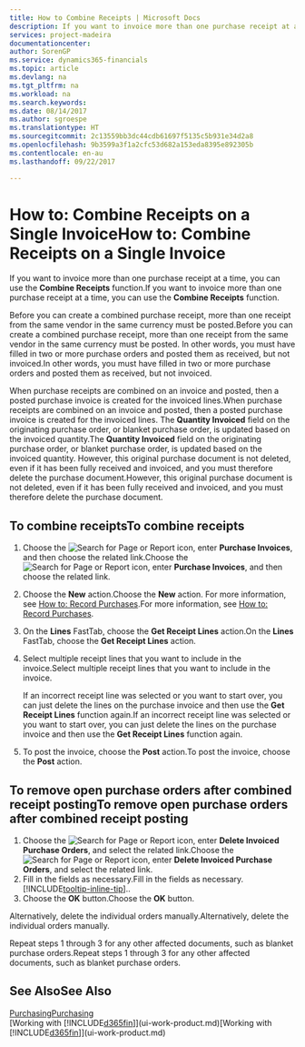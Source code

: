 ```yaml
---
title: How to Combine Receipts | Microsoft Docs
description: If you want to invoice more than one purchase receipt at a time, you can use the Combine Receipts function.
services: project-madeira
documentationcenter: 
author: SorenGP
ms.service: dynamics365-financials
ms.topic: article
ms.devlang: na
ms.tgt_pltfrm: na
ms.workload: na
ms.search.keywords: 
ms.date: 08/14/2017
ms.author: sgroespe
ms.translationtype: HT
ms.sourcegitcommit: 2c13559bb3dc44cdb61697f5135c5b931e34d2a8
ms.openlocfilehash: 9b3599a3f1a2cfc53d682a153eda8395e892305b
ms.contentlocale: en-au
ms.lasthandoff: 09/22/2017

---
```

# <a name="how-to-combine-receipts-on-a-single-invoice"></a><span data-ttu-id="204fb-103">How to: Combine Receipts on a Single Invoice</span><span class="sxs-lookup"><span data-stu-id="204fb-103">How to: Combine Receipts on a Single Invoice</span></span>
<span data-ttu-id="204fb-104">If you want to invoice more than one purchase receipt at a time, you can use the **Combine Receipts** function.</span><span class="sxs-lookup"><span data-stu-id="204fb-104">If you want to invoice more than one purchase receipt at a time, you can use the **Combine Receipts** function.</span></span>  

<span data-ttu-id="204fb-105">Before you can create a combined purchase receipt, more than one receipt from the same vendor in the same currency must be posted.</span><span class="sxs-lookup"><span data-stu-id="204fb-105">Before you can create a combined purchase receipt, more than one receipt from the same vendor in the same currency must be posted.</span></span> <span data-ttu-id="204fb-106">In other words, you must have filled in two or more purchase orders and posted them as received, but not invoiced.</span><span class="sxs-lookup"><span data-stu-id="204fb-106">In other words, you must have filled in two or more purchase orders and posted them as received, but not invoiced.</span></span>  

<span data-ttu-id="204fb-107">When purchase receipts are combined on an invoice and posted, then a posted purchase invoice is created for the invoiced lines.</span><span class="sxs-lookup"><span data-stu-id="204fb-107">When purchase receipts are combined on an invoice and posted, then a posted purchase invoice is created for the invoiced lines.</span></span> <span data-ttu-id="204fb-108">The **Quantity Invoiced** field on the originating purchase order, or blanket purchase order, is updated based on the invoiced quantity.</span><span class="sxs-lookup"><span data-stu-id="204fb-108">The **Quantity Invoiced** field on the originating purchase order, or blanket purchase order, is updated based on the invoiced quantity.</span></span> <span data-ttu-id="204fb-109">However, this original purchase document is not deleted, even if it has been fully received and invoiced, and you must therefore delete the purchase document.</span><span class="sxs-lookup"><span data-stu-id="204fb-109">However, this original purchase document is not deleted, even if it has been fully received and invoiced, and you must therefore delete the purchase document.</span></span>  

## <a name="to-combine-receipts"></a><span data-ttu-id="204fb-110">To combine receipts</span><span class="sxs-lookup"><span data-stu-id="204fb-110">To combine receipts</span></span>  
1. <span data-ttu-id="204fb-111">Choose the ![Search for Page or Report](media/ui-search/search_small.png "Search for Page or Report icon") icon, enter **Purchase Invoices**, and then choose the related link.</span><span class="sxs-lookup"><span data-stu-id="204fb-111">Choose the ![Search for Page or Report](media/ui-search/search_small.png "Search for Page or Report icon") icon, enter **Purchase Invoices**, and then choose the related link.</span></span>  
2. <span data-ttu-id="204fb-112">Choose the **New** action.</span><span class="sxs-lookup"><span data-stu-id="204fb-112">Choose the **New** action.</span></span> <span data-ttu-id="204fb-113">For more information, see [How to: Record Purchases](purchasing-how-record-purchases.md).</span><span class="sxs-lookup"><span data-stu-id="204fb-113">For more information, see [How to: Record Purchases](purchasing-how-record-purchases.md).</span></span>  
3. <span data-ttu-id="204fb-114">On the **Lines** FastTab, choose the **Get Receipt Lines** action.</span><span class="sxs-lookup"><span data-stu-id="204fb-114">On the **Lines** FastTab, choose the **Get Receipt Lines** action.</span></span>  
4. <span data-ttu-id="204fb-115">Select multiple receipt lines that you want to include in the invoice.</span><span class="sxs-lookup"><span data-stu-id="204fb-115">Select multiple receipt lines that you want to include in the invoice.</span></span>  

    <span data-ttu-id="204fb-116">If an incorrect receipt line was selected or you want to start over, you can just delete the lines on the purchase invoice and then use the **Get Receipt Lines** function again.</span><span class="sxs-lookup"><span data-stu-id="204fb-116">If an incorrect receipt line was selected or you want to start over, you can just delete the lines on the purchase invoice and then use the **Get Receipt Lines** function again.</span></span>  
5. <span data-ttu-id="204fb-117">To post the invoice, choose the **Post** action.</span><span class="sxs-lookup"><span data-stu-id="204fb-117">To post the invoice, choose the **Post** action.</span></span>  

## <a name="to-remove-open-purchase-orders-after-combined-receipt-posting"></a><span data-ttu-id="204fb-118">To remove open purchase orders after combined receipt posting</span><span class="sxs-lookup"><span data-stu-id="204fb-118">To remove open purchase orders after combined receipt posting</span></span>  
1. <span data-ttu-id="204fb-119">Choose the ![Search for Page or Report](media/ui-search/search_small.png "Search for Page or Report icon") icon, enter **Delete Invoiced Purchase Orders**, and select the related link.</span><span class="sxs-lookup"><span data-stu-id="204fb-119">Choose the ![Search for Page or Report](media/ui-search/search_small.png "Search for Page or Report icon") icon, enter **Delete Invoiced Purchase Orders**, and select the related link.</span></span>  
2. <span data-ttu-id="204fb-120">Fill in the fields as necessary.</span><span class="sxs-lookup"><span data-stu-id="204fb-120">Fill in the fields as necessary.</span></span> [!INCLUDE[tooltip-inline-tip](includes/tooltip-inline-tip_md.md)]<span data-ttu-id="204fb-121">.</span><span class="sxs-lookup"><span data-stu-id="204fb-121">.</span></span>
3. <span data-ttu-id="204fb-122">Choose the **OK** button.</span><span class="sxs-lookup"><span data-stu-id="204fb-122">Choose the **OK** button.</span></span>  

<span data-ttu-id="204fb-123">Alternatively, delete the individual orders manually.</span><span class="sxs-lookup"><span data-stu-id="204fb-123">Alternatively, delete the individual orders manually.</span></span>

<span data-ttu-id="204fb-124">Repeat steps 1 through 3 for any other affected documents, such as blanket purchase orders.</span><span class="sxs-lookup"><span data-stu-id="204fb-124">Repeat steps 1 through 3 for any other affected documents, such as blanket purchase orders.</span></span>

## <a name="see-also"></a><span data-ttu-id="204fb-125">See Also</span><span class="sxs-lookup"><span data-stu-id="204fb-125">See Also</span></span>  
[<span data-ttu-id="204fb-126">Purchasing</span><span class="sxs-lookup"><span data-stu-id="204fb-126">Purchasing</span></span>](purchasing-manage-purchasing.md)  
<span data-ttu-id="204fb-127">[Working with [!INCLUDE[d365fin](includes/d365fin_md.md)]](ui-work-product.md)</span><span class="sxs-lookup"><span data-stu-id="204fb-127">[Working with [!INCLUDE[d365fin](includes/d365fin_md.md)]](ui-work-product.md)</span></span>

